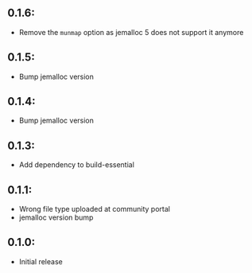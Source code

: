 ## 0.1.6:

* Remove the `munmap` option as jemalloc 5 does not support it anymore

## 0.1.5:

* Bump jemalloc version

## 0.1.4:

* Bump jemalloc version

## 0.1.3:

* Add dependency to build-essential

## 0.1.1:

* Wrong file type uploaded at community portal
* jemalloc version bump

## 0.1.0:

* Initial release
